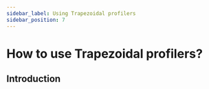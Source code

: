 ```yaml
---
sidebar_label: Using Trapezoidal profilers
sidebar_position: 7
---
```

# How to use Trapezoidal profilers? 

## Introduction 

